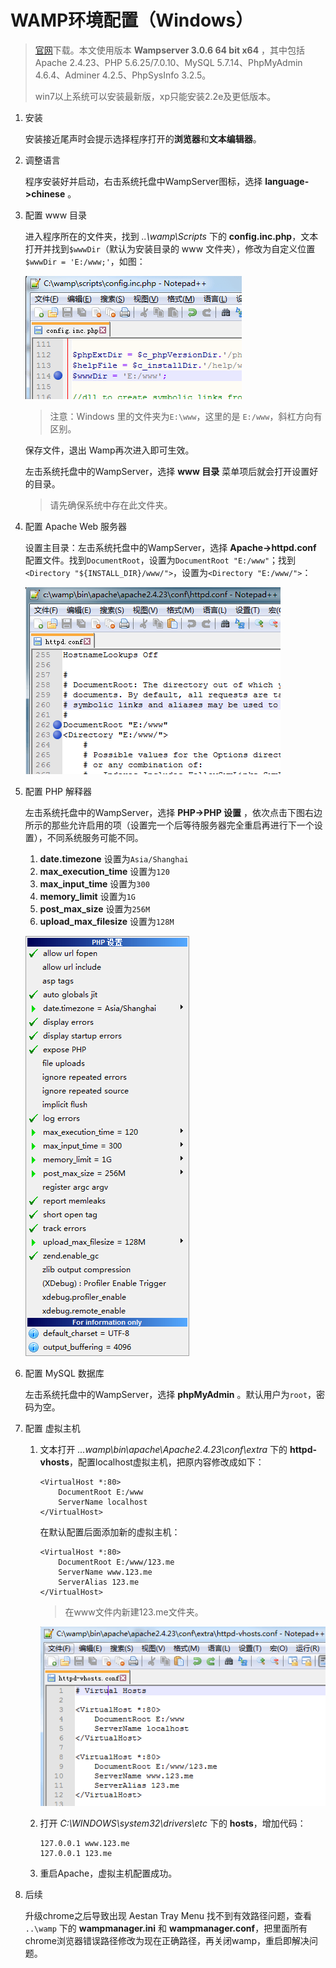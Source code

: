 # WAMP环境配置（Windows）

>[官网](http://www.wampserver.com)下载。本文使用版本 **Wampserver 3.0.6 64 bit x64** ，其中包括Apache 2.4.23、PHP 5.6.25/7.0.10、MySQL 5.7.14、PhpMyAdmin 4.6.4、Adminer 4.2.5、PhpSysInfo 3.2.5。
>
>win7以上系统可以安装最新版，xp只能安装2.2e及更低版本。
	
1. 安装

	安装接近尾声时会提示选择程序打开的**浏览器**和**文本编辑器**。
2. 调整语言

	程序安装好并启动，右击系统托盘中WampServer图标，选择 **language->chinese** 。
3. 配置 www 目录

	进入程序所在的文件夹，找到 *..\wamp\Scripts* 下的 **config.inc.php**，文本打开并找到`$wwwDir`（默认为安装目录的 www 文件夹），修改为自定义位置`$wwwDir = 'E:/www;'`，如图：

	![WAMP图](./images/1.png)
	
	>注意：Windows 里的文件夹为`E:\www`，这里的是 `E:/www`，斜杠方向有区别。
	
	保存文件，退出 Wamp再次进入即可生效。
	
	左击系统托盘中的WampServer，选择 **www 目录** 菜单项后就会打开设置好的目录。

	>请先确保系统中存在此文件夹。
4. 配置 Apache Web 服务器

	设置主目录：左击系统托盘中的WampServer，选择 **Apache->httpd.conf** 配置文件。找到`DocumentRoot`，设置为`DocumentRoot "E:/www"`；找到`<Directory "${INSTALL_DIR}/www/">`，设置为`<Directory "E:/www/">`：

	![WAMP图](./images/2.png)
5. 配置 PHP 解释器

    左击系统托盘中的WampServer，选择 **PHP->PHP 设置** ，依次点击下图右边所示的那些允许启用的项（设置完一个后等待服务器完全重启再进行下一个设置），不同系统服务可能不同。

    1. **date.timezone** 设置为`Asia/Shanghai`
    2. **max_execution_time** 设置为`120`
    3. **max_input_time** 设置为`300`
    4. **memory_limit** 设置为`1G`
    5. **post_max_size** 设置为`256M`
    6. **upload_max_filesize** 设置为`128M`

    ![WAMP图](./images/3.png)
6. 配置 MySQL 数据库

	左击系统托盘中的WampServer，选择 **phpMyAdmin** 。默认用户为`root`，密码为空。
7. 配置 虚拟主机
	1. 文本打开 *...wamp\bin\apache\Apache2.4.23\conf\extra* 下的 **httpd-vhosts**，配置localhost虚拟主机，把原内容修改成如下：
		```text
        <VirtualHost *:80>
            DocumentRoot E:/www
            ServerName localhost
        </VirtualHost>
		```
		 
		在默认配置后面添加新的虚拟主机：
		```text
        <VirtualHost *:80>
            DocumentRoot E:/www/123.me
            ServerName www.123.me
            ServerAlias 123.me
        </VirtualHost>
		```
		
		>在www文件内新建123.me文件夹。

        ![WAMP图](./images/4.png)
		
	2. 打开 *C:\WINDOWS\system32\drivers\etc* 下的 **hosts**，增加代码：
		```text
		127.0.0.1 www.123.me
		127.0.0.1 123.me
		```
	3. 重启Apache，虚拟主机配置成功。
8. 后续

	升级chrome之后导致出现 Aestan Tray Menu 找不到有效路径问题，查看 `..\wamp` 下的 **wampmanager.ini** 和 **wampmanager.conf**，把里面所有chrome浏览器错误路径修改为现在正确路径，再关闭wamp，重启即解决问题。